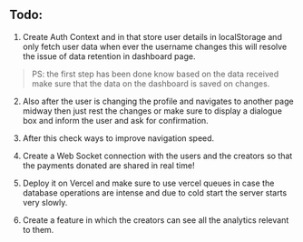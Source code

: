 ## Todo:

1.  Create Auth Context and in that store user details in localStorage and only fetch user data when ever the username changes this will resolve the issue of data retention in dashboard page.

> PS: the first step has been done know based on the data received make sure that the data on the dashboard is saved on changes.

2.  Also after the user is changing the profile and navigates to another page midway then just rest the changes or make sure to display a dialogue box and inform the user and ask for confirmation.

3.  After this check ways to improve navigation speed.

4.  Create a Web Socket connection with the users and the creators so that the payments donated are shared in real time!

5.  Deploy it on Vercel and make sure to use vercel queues in case the database operations are intense and due to cold start the server starts very slowly.

6.  Create a feature in which the creators can see all the analytics relevant to them.
